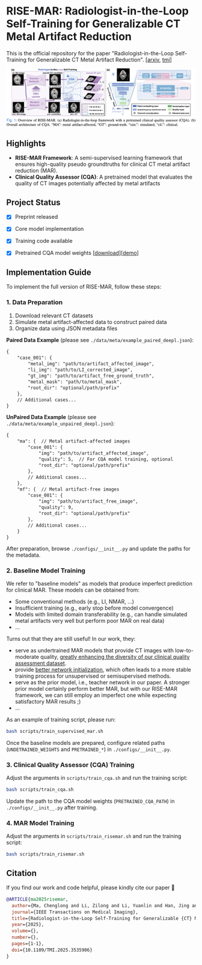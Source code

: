 # RISE-MAR: Radiologist-in-the-Loop Self-Training for Generalizable CT Metal Artifact Reduction


This is the official repository for the paper "Radiologist-in-the-Loop Self-Training for Generalizable CT Metal Artifact Reduction". [[arxiv](https://arxiv.org/abs/2501.15610), [tmi](https://ieeexplore.ieee.org/document/10857416)]

![](./figs/overview.png)

## Highlights
- **RISE-MAR Framework**: A semi-supervised learning framework that ensures high-quality pseudo groundtruths for clinical CT metal artifact reduction (MAR).
- **Clinical Quality Assessor (CQA)**: A pretrained model that evaluates the quality of CT images potentially affected by metal artifacts


## Project Status
- [x] Preprint released
- [x] Core model implementation
- [x] Training code available
- [x] Pretrained CQA model weights [[download](https://github.com/Masaaki-75/rise-mar/releases/tag/v0.1)][[demo](https://github.com/Masaaki-75/rise-mar/blob/main/demo.ipynb)]


## Implementation Guide
To implement the full version of RISE-MAR, follow these steps:



### 1. Data Preparation
1. Download relevant CT datasets
2. Simulate metal artifact-affected data to construct paired data
3. Organize data using JSON metadata files

**Paired Data Example** (please see `./data/meta/example_paired_deepl.json`):
```jsonc
{
    "case_001": {
        "metal_img": "path/to/artifact_affected_image",
        "li_img": "path/to/LI_corrected_image",
        "gt_img": "path/to/artifact_free_ground_truth",
        "metal_mask": "path/to/metal_mask",
        "root_dir": "optional/path/prefix" 
    },
    // Additional cases...
}
```

**UnPaired Data Example** (please see `./data/meta/example_unpaired_deepl.json`):
```jsonc
{
    "ma": {  // Metal artifact-affected images
        "case_001": {
            "img": "path/to/artifact_affected_image",
            "quality": 5,  // For CQA model training, optional
            "root_dir": "optional/path/prefix"
        },
        // Additional cases...
    },
    "mf": {  // Metal artifact-free images
        "case_001": {
            "img": "path/to/artifact_free_image",
            "quality": 9,
            "root_dir": "optional/path/prefix"
        },
        // Additional cases...
    }
}
```

After preparation, browse `./configs/__init__.py` and update the paths for the metadata.


### 2. Baseline Model Training
We refer to "baseline models" as models that produce imperfect prediction for clinical MAR. These models can be obtained from: 
- Some conventional methods (e.g., LI, NMAR, ...)
- Insufficient training (e.g., early stop before model convergence)
- Models with limited domain transferability (e.g., can handle simulated metal artifacts very well but perform poor MAR on real data)
- ...

Turns out that they are still useful! In our work, they:
- serve as undertrained MAR models that provide CT images with low-to-moderate quality, <u>greatly enhancing the diversity of our clinical quality assessment dataset</u>.
- provide <u>better network initialization</u>, which often leads to a more stable training process for unsupervised or semisupervised methods.
- serve as the prior model, i.e., teacher network in our paper. A stronger prior model certainly perform better MAR, but with our RISE-MAR framework, we can still employ an imperfect one while expecting satisfactory MAR results ;) 
- ...

As an example of training script, please run:
```sh
bash scripts/train_supervised_mar.sh
```
Once the baseline models are prepared, configure related paths (`UNDETRAINED_WEIGHTS` and `PRETRAINED_*`) in `./configs/__init__.py`.


### 3. Clinical Quality Assessor (CQA) Training
Adjust the arguments in `scripts/train_cqa.sh` and run the training script:
```sh
bash scripts/train_cqa.sh
```

Update the path to the CQA model weights (`PRETRAINED_CQA_PATH`) in `./configs/__init__.py` after training.



### 4. MAR Model Training
Adjust the arguments in `scripts/train_risemar.sh` and run the training script:
```sh
bash scripts/train_risemar.sh
```


## Citation
If you find our work and code helpful, please kindly cite our paper :blue_heart:

```bibtex
@ARTICLE{ma2025risemar,
  author={Ma, Chenglong and Li, Zilong and Li, Yuanlin and Han, Jing and Zhang, Junping and Zhang, Yi and Liu, Jiannan and Shan, Hongming},
  journal={IEEE Transactions on Medical Imaging}, 
  title={Radiologist-in-the-Loop Self-Training for Generalizable {CT} Metal Artifact Reduction}, 
  year={2025},
  volume={},
  number={},
  pages={1-1},
  doi={10.1109/TMI.2025.3535906}
}
```
